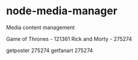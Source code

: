 # node-media-manager
Media content management

Game of Thrones - 121361
Rick and Morty - 275274

getposter 275274
getfanart 275274